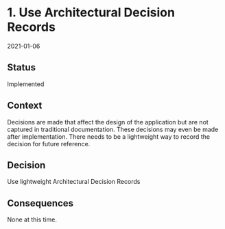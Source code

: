 # 1. Use Architectural Decision Records

2021-01-06

## Status

Implemented

## Context

Decisions are made that affect the design of the application but are not captured in traditional documentation. These
decisions may even be made after implementation. There needs to be a lightweight way to record the decision
for future reference. 

## Decision

Use lightweight Architectural Decision Records

## Consequences

None at this time.